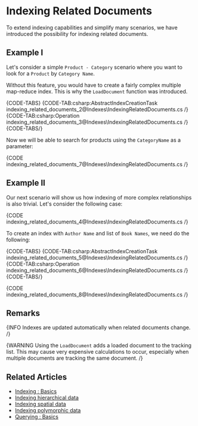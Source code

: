 # Indexing Related Documents

To extend indexing capabilities and simplify many scenarios, we have introduced the possibility for indexing related documents.

## Example I

Let's consider a simple `Product - Category` scenario where you want to look for a `Product` by `Category Name`.

Without this feature, you would have to create a fairly complex multiple map-reduce index. This is why the `LoadDocument` function was introduced.

{CODE-TABS}
{CODE-TAB:csharp:AbstractIndexCreationTask indexing_related_documents_2@Indexes\IndexingRelatedDocuments.cs /}
{CODE-TAB:csharp:Operation indexing_related_documents_3@Indexes\IndexingRelatedDocuments.cs /}
{CODE-TABS/}

Now we will be able to search for products using the `CategoryName` as a parameter:

{CODE indexing_related_documents_7@Indexes\IndexingRelatedDocuments.cs /}

## Example II

Our next scenario will show us how indexing of more complex relationships is also trivial. Let's consider the following case:

{CODE indexing_related_documents_4@Indexes\IndexingRelatedDocuments.cs /}

To create an index with `Author Name` and list of `Book Names`, we need do the following:

{CODE-TABS}
{CODE-TAB:csharp:AbstractIndexCreationTask indexing_related_documents_5@Indexes\IndexingRelatedDocuments.cs /}
{CODE-TAB:csharp:Operation indexing_related_documents_6@Indexes\IndexingRelatedDocuments.cs /}
{CODE-TABS/}

{CODE indexing_related_documents_8@Indexes\IndexingRelatedDocuments.cs /}

## Remarks

{INFO Indexes are updated automatically when related documents change. /}

{WARNING Using the `LoadDocument` adds a loaded document to the tracking list. This may cause very expensive calculations to occur, especially when multiple documents are tracking the same document. /}

## Related Articles

- [Indexing : Basics](../indexes/indexing-basics)
- [Indexing hierarchical data](../indexes/indexing-hierarchical-data)
- [Indexing spatial data](../indexes/indexing-spatial-data)
- [Indexing polymorphic data](../indexes/indexing-polymorphic-data)
- [Querying : Basics](../indexes/querying/basics)
